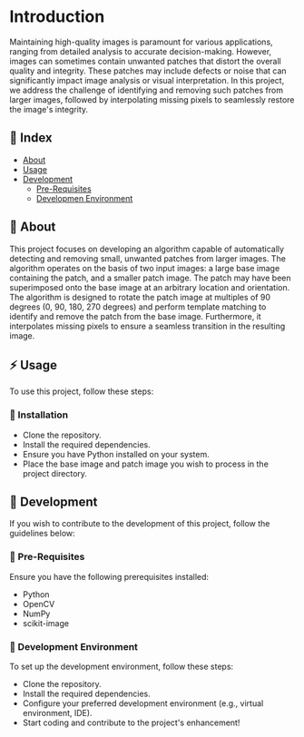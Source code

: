 # Introduction
Maintaining high-quality images is paramount for various applications, ranging from detailed analysis to accurate decision-making. However, images can sometimes contain unwanted patches that distort the overall quality and integrity. These patches may include defects or noise that can significantly impact image analysis or visual interpretation. In this project, we address the challenge of identifying and removing such patches from larger images, followed by interpolating missing pixels to seamlessly restore the image's integrity.

## :ledger: Index

- [About](#beginner-about)
- [Usage](#zap-usage)
- [Development](#wrench-development)
  - [Pre-Requisites](#notebook-pre-requisites)
  - [Developmen Environment](#nut_and_bolt-development-environment)

##  :beginner: About
This project focuses on developing an algorithm capable of automatically detecting and removing small, unwanted patches from larger images. The algorithm operates on the basis of two input images: a large base image containing the patch, and a smaller patch image. The patch may have been superimposed onto the base image at an arbitrary location and orientation. The algorithm is designed to rotate the patch image at multiples of 90 degrees (0, 90, 180, 270 degrees) and perform template matching to identify and remove the patch from the base image. Furthermore, it interpolates missing pixels to ensure a seamless transition in the resulting image.

## :zap: Usage
To use this project, follow these steps:

###  :electric_plug: Installation
- Clone the repository.
- Install the required dependencies.
- Ensure you have Python installed on your system.
- Place the base image and patch image you wish to process in the project directory.

##  :wrench: Development
If you wish to contribute to the development of this project, follow the guidelines below:

### :notebook: Pre-Requisites
Ensure you have the following prerequisites installed:

- Python
- OpenCV
- NumPy
- scikit-image

###  :nut_and_bolt: Development Environment
To set up the development environment, follow these steps:

- Clone the repository.
- Install the required dependencies.
- Configure your preferred development environment (e.g., virtual environment, IDE).
- Start coding and contribute to the project's enhancement!
